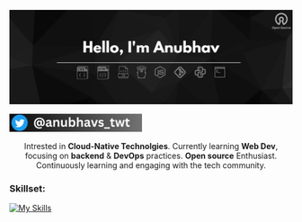 <p align="center"><img alt="Profile Banner" src="./assets/anubhav-banner(1).png"></p>

<p align="left"> <a href="https://twitter.com/anubhavs_twt" target="blank"><img src="./assets/twitter-handle.jpg" height="32" alt="anubhavs_twt"/></a></p>


<div align="center">

Intrested in <b>Cloud-Native Technolgies</b>. Currently learning <b> Web Dev</b>, focusing on <b>backend</b> & <b>DevOps</b> practices. <b>Open source</b> Enthusiast. Continuously learning and engaging with the tech community.
  
</div>


<h3 align="left">Skillset:</h3>

<!-- My Skills -->
[![My Skills](https://skillicons.dev/icons?i=html,css,py,git,github,bash,linux,vim,vscode,&perline=8)](https://skillicons.dev)

